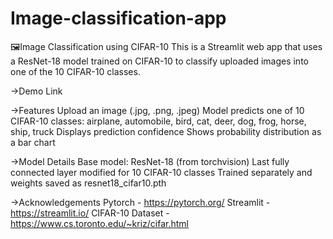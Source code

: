 # Image-classification-app

🖼️Image Classification using CIFAR-10
This is a Streamlit web app that uses a ResNet-18 model trained on CIFAR-10 to classify uploaded images into one of the 10 CIFAR-10 classes.

->Demo
Link

->Features
Upload an image (.jpg, .png, .jpeg)
Model predicts one of 10 CIFAR-10 classes:
airplane, automobile, bird, cat, deer, dog, frog, horse, ship, truck
Displays prediction confidence
Shows probability distribution as a bar chart

->Model Details
Base model: ResNet-18 (from torchvision)
Last fully connected layer modified for 10 CIFAR-10 classes
Trained separately and weights saved as resnet18_cifar10.pth

->Acknowledgements
Pytorch - https://pytorch.org/
Streamlit - https://streamlit.io/
CIFAR-10 Dataset - https://www.cs.toronto.edu/~kriz/cifar.html
